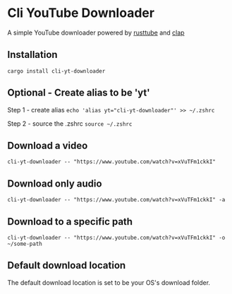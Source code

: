# Cli YouTube Downloader

A simple YouTube downloader powered by [rusttube](https://crates.io/crates/rustube) and [clap](https://crates.io/crates/clap)

## Installation
`cargo install cli-yt-downloader`

## Optional - Create alias to be 'yt'

Step 1 - create alias
`echo 'alias yt="cli-yt-downloader"' >> ~/.zshrc`

Step 2 - source the .zshrc
`source ~/.zshrc`

## Download a video
`cli-yt-downloader -- "https://www.youtube.com/watch?v=xVuTFm1ckkI"`

## Download only audio
`cli-yt-downloader -- "https://www.youtube.com/watch?v=xVuTFm1ckkI" -a`

## Download to a specific path
`cli-yt-downloader -- "https://www.youtube.com/watch?v=xVuTFm1ckkI" -o ~/some-path`

## Default download location
The default download location is set to be your OS's download folder.
